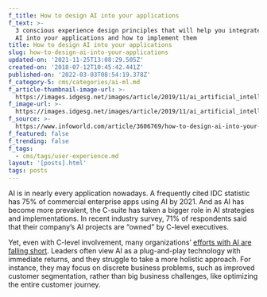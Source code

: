 ```yaml
---
f_title: How to design AI into your applications
f_text: >-
  3 conscious experience design principles that will help you integrate ‘living’
  AI into your applications and how to implement them
title: How to design AI into your applications
slug: how-to-design-ai-into-your-applications
updated-on: '2021-11-25T13:08:29.505Z'
created-on: '2018-07-12T10:45:42.441Z'
published-on: '2022-03-03T08:54:19.378Z'
f_category-5: cms/categories/ai-ml.md
f_article-thumbnail-image-url: >-
  https://images.idgesg.net/images/article/2019/11/ai_artificial_intelligence_neural_networks_technology_brain_by_4x-image_gettyimages_997524096-100817778-large.jpg
f_image-url: >-
  https://images.idgesg.net/images/article/2019/11/ai_artificial_intelligence_neural_networks_technology_brain_by_4x-image_gettyimages_997524096-100817778-large.jpg
f_source: >-
  https://www.infoworld.com/article/3606769/how-to-design-ai-into-your-applications.html
f_featured: false
f_trending: false
f_tags:
  - cms/tags/user-experience.md
layout: '[posts].html'
tags: posts
---
```


AI is in nearly every application nowadays. A frequently cited IDC statistic has 75% of commercial enterprise apps using AI by 2021. And as AI has become more prevalent, the C-suite has taken a bigger role in AI strategies and implementations. In recent industry survey, 71% of respondents said that their company’s AI projects are “owned” by C-level executives.

Yet, even with C-level involvement, many organizations’ [efforts with AI are falling short](https://hbr.org/2019/07/building-the-ai-powered-organization). Leaders often view AI as a plug-and-play technology with immediate returns, and they struggle to take a more holistic approach. For instance, they may focus on discrete business problems, such as improved customer segmentation, rather than big business challenges, like optimizing the entire customer journey.
